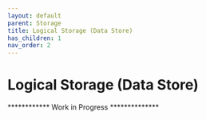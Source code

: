 ```yaml
---
layout: default
parent: Storage
title: Logical Storage (Data Store)
has_children: 1
nav_order: 2
---
```



# Logical Storage (Data Store)

************ Work in Progress **************